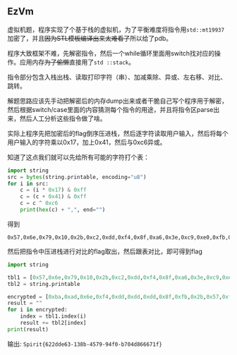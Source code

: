 ## EzVm
虚拟机题，程序实现了个基于栈的虚拟机，为了平衡难度将指令用`std::mt19937`加密了，并且~~因为STL模板编译出来太难看了~~所以给了pdb。

程序大致框架不难，先解密指令，然后一个while循环里面用switch找对应的操作。应用内存~~为了偷懒~~直接用了`std
::stack`。

指令部分包含入栈出栈、读取打印字符（串）、加减乘除、异或、左右移、对比、跳转。

解题思路应该先手动把解密后的内存dump出来或者干脆自己写个程序用于解密，然后根据switch/case里面的内容猜测每个指令的用途，并且将指令区parse出来，然后人工分析这些指令做了啥。

实际上程序先把加密后的flag倒序压进栈，然后逐字符读取用户输入，然后将每个用户输入的字符乘以0x17，加上0x41，然后与0xc6异或。

知道了这点我们就可以先给所有可能的字符打个表：
```python
import string
src = bytes(string.printable, encoding="u8")
for i in src:
    c = (i * 0x17) & 0xff
    c = (c + 0x41) & 0xff
    c = c ^ 0xc6
    print(hex(c) + ",", end="")
```
得到
```
0x57,0x6e,0x79,0x10,0x2b,0xc2,0xdd,0xf4,0x8f,0xa6,0x3e,0xc9,0xe0,0xfb,0x92,0xad,0x44,0x5f,0x76,0x1,0x18,0x33,0xca,0xe5,0xfc,0x97,0xae,0xb9,0x50,0x6b,0x2,0x1d,0x34,0xcf,0xe6,0xf1,0xde,0xe9,0x80,0x9b,0xb2,0x4d,0x64,0x7f,0x16,0x21,0x38,0xd3,0xea,0x85,0x9c,0xb7,0x4e,0x59,0x70,0xb,0x22,0x3d,0xd4,0xef,0x86,0x91,0xfe,0x89,0xa0,0xbb,0x52,0x6d,0x4,0x1f,0x36,0xc1,0xd8,0xf3,0x8a,0xa5,0xbc,0xb1,0x48,0x63,0x7a,0x15,0x2c,0xc7,0xa8,0x43,0x5a,0x75,0xc,0x27,0x88,0xa3,0xba,0x55,0xe7,0xd6,0xe1,0xaa,0xf8,0x93,
```
然后把指令中压进栈进行对比的flag取出，然后跟表对比，即可得到flag
```python
import string

tbl1 = [0x57,0x6e,0x79,0x10,0x2b,0xc2,0xdd,0xf4,0x8f,0xa6,0x3e,0xc9,0xe0,0xfb,0x92,0xad,0x44,0x5f,0x76,0x1,0x18,0x33,0xca,0xe5,0xfc,0x97,0xae,0xb9,0x50,0x6b,0x2,0x1d,0x34,0xcf,0xe6,0xf1,0xde,0xe9,0x80,0x9b,0xb2,0x4d,0x64,0x7f,0x16,0x21,0x38,0xd3,0xea,0x85,0x9c,0xb7,0x4e,0x59,0x70,0xb,0x22,0x3d,0xd4,0xef,0x86,0x91,0xfe,0x89,0xa0,0xbb,0x52,0x6d,0x4,0x1f,0x36,0xc1,0xd8,0xf3,0x8a,0xa5,0xbc,0xb1,0x48,0x63,0x7a,0x15,0x2c,0xc7,0xa8,0x43,0x5a,0x75,0xc,0x27,0x88,0xa3,0xba,0x55,0xe7,0xd6,0xe1,0xaa,0xf8,0x93]
tbl2 = string.printable

encrypted = [0xba,0xad,0x6e,0xf4,0xdd,0xdd,0xdd,0x8f,0xfb,0x2b,0x57,0xf4,0xc9,0x8a,0x57,0xad,0x2b,0xa6,0x8a,0xa6,0xf4,0xc2,0x2b,0x8a,0xc9,0x8f,0x10,0x6e,0x8a,0x10,0xdd,0x92,0xfb,0xfb,0x79,0x79,0xdd,0x88,0x6b,0x76,0xb9,0x76,0x97,0x70][::-1]
result = ""
for i in encrypted:
    index = tbl1.index(i)
    result += tbl2[index]
print(result)
```
输出: `Spirit{622dde63-138b-4579-94f0-b704d866671f}`
